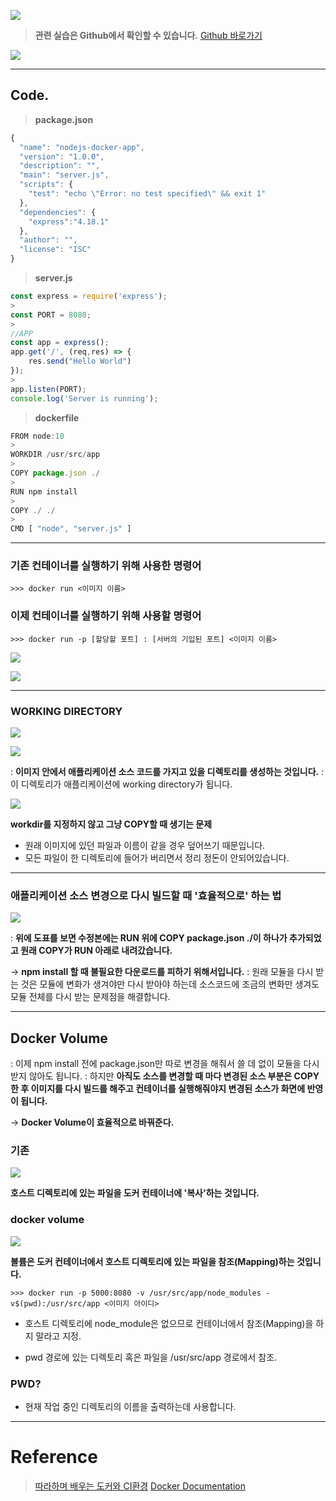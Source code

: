 ![](https://velog.velcdn.com/images/chan9708/post/7ca874f2-6f8e-4dca-b935-9bc89d68f620/image.png)


> **관련 실습은 Github에서 확인할 수 있습니다.**
[Github 바로가기](https://github.com/ChanLim-BD/docker-practice)

![](https://velog.velcdn.com/images/chan9708/post/7db95ac0-2b37-4884-8a9c-47591fd6f6a8/image.png)

---

## Code.

> **package.json**
```javascript
{
  "name": "nodejs-docker-app",
  "version": "1.0.0",
  "description": "",
  "main": "server.js",
  "scripts": {
    "test": "echo \"Error: no test specified\" && exit 1"
  },
  "dependencies": {
    "express":"4.18.1"
  },
  "author": "",
  "license": "ISC"
}
```
>
> **server.js**
```js
const express = require('express');
>
const PORT = 8080;
>
//APP
const app = express();
app.get('/', (req,res) => {
    res.send("Hello World")
});
>
app.listen(PORT);
console.log('Server is running');
```
>
> **dockerfile**
>
```js
FROM node:10
>
WORKDIR /usr/src/app
>
COPY package.json ./
>
RUN npm install
>
COPY ./ ./
>
CMD [ "node", "server.js" ]
```

---
### 기존 컨테이너를 실행하기 위해 사용한 명령어
```shell
>>> docker run <이미지 이름>
```

### 이제 컨테이너를 실행하기 위해 사용할 명령어
```shell
>>> docker run -p [할당할 포트] : [서버의 기입된 포트] <이미지 이름>
```

![](https://velog.velcdn.com/images/chan9708/post/a4bff0a9-1957-48cb-ab69-8a5cd7a8fdb5/image.png)

![](https://velog.velcdn.com/images/chan9708/post/f787ed72-cd31-47a1-aee6-4a6d85fb3ce5/image.png)

---

### WORKING DIRECTORY
![](https://velog.velcdn.com/images/chan9708/post/0ac13ff7-e492-41a6-a104-23b57e497190/image.png)

![](https://velog.velcdn.com/images/chan9708/post/5d094d3c-27f5-4f88-a679-b03faa1bd25a/image.png)


: **이미지 안에서 애플리케이션 소스 코드를 가지고 있을 디렉토리를 생성하는 것입니다.**
: 이 디렉토리가 애플리케이션에 working directory가 됩니다.

![](https://velog.velcdn.com/images/chan9708/post/89d07f06-d16d-4f53-bd6a-d1d8f5bfd2da/image.png)

**workdir를 지정하지 않고 그냥 COPY할 때 생기는 문제**
* 원래 이미지에 있던 파일과 이름이 같을 경우 덮어쓰기 때문입니다.
* 모든 파일이 한 디렉토리에 들어가 버리면서 정리 정돈이 안되어있습니다.

---

### 애플리케이션 소스 변경으로 다시 빌드할 때 '효율적으로' 하는 법
![](https://velog.velcdn.com/images/chan9708/post/e1c9efb6-b712-4026-8044-27c146e242b1/image.png)

: **위에 도표를 보면 수정본에는 RUN 위에 COPY package.json ./이 하나가 추가되었고 원래 COPY가 RUN 아래로 내려갔습니다.**

-> **npm install 할 때 불필요한 다운로드를 피하기 위해서입니다.**
: 원래 모듈을 다시 받는 것은 모듈에 변화가 생겨야만 다시 받아야 하는데 소스코드에 조금의 변화만 생겨도 모듈 전체를 다시 받는 문제점을 해결합니다.

---
## Docker Volume

: 이제 npm install 전에 package.json만 따로 변경을 해줘서 쓸 데 없이 모듈을 다시 받지 않아도 됩니다.
: 하지만 **아직도 소스를 변경할 때 마다 변경된 소스 부분은 COPY한 후 이미지를 다시 빌드를 해주고 컨테이너를 실행해줘야지 변경된 소스가 화면에 반영이 됩니다.**

-> **Docker Volume이 효율적으로 바꿔준다.**

### 기존
![](https://velog.velcdn.com/images/chan9708/post/d881d6e7-31eb-48ab-b771-03f8630c6a79/image.png)

**호스트 디렉토리에 있는 파일을 도커 컨테이너에 '복사'하는 것입니다.**

### docker volume
![](https://velog.velcdn.com/images/chan9708/post/08629a73-3527-4b9e-b5f8-90f24f6e82c9/image.png)

**볼륨은 도커 컨테이너에서 호스트 디렉토리에 있는 파일을 참조(Mapping)하는 것입니다.**

```shell
>>> docker run -p 5000:8080 -v /usr/src/app/node_modules -v$(pwd):/usr/src/app <이미지 아이디>
```

* 호스트 디렉토리에 node_module은 없으므로 컨테이너에서 참조(Mapping)을 하지 말라고 지정.

* pwd 경로에 있는 디렉토리 혹은 파일을 /usr/src/app 경로에서 참조.

### PWD?
- 현재 작업 중인 디렉토리의 이름을 출력하는데 사용합니다.

---

# Reference

> [따라하며 배우는 도커와 CI환경](https://www.inflearn.com/course/%EB%94%B0%EB%9D%BC%ED%95%98%EB%A9%B0-%EB%B0%B0%EC%9A%B0%EB%8A%94-%EB%8F%84%EC%BB%A4-ci/dashboard)
[Docker Documentation](docs.docker.com/)
